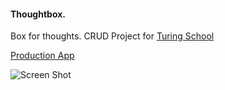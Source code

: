 #### Thoughtbox. 

Box for thoughts. CRUD Project for [Turing School](turing.io)

[Production App](thoughtbox-1508.herokuapp.com)

![Screen Shot](http://i.imgur.com/NPXc3CZ.png)